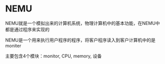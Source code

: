 # NEMU

NEMU就是一个模拟出来的计算机系统，物理计算机中的基本功能，在NEMU中都是通过程序来实现的

NEMU是一个用来执行用户程序的程序，将客户程序读入到客户计算机中的是moniter

主要包含4个模块：monitor, CPU, memory, 设备

